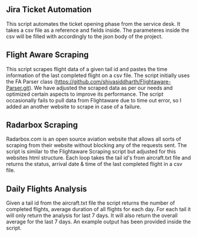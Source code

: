 ## Jira Ticket Automation

This script automates the ticket opening phase from the service desk. It takes a csv file as a reference and fields inside.
The parameteres inside the csv will be filled with accordingly to the json body of the project.

## Flight Aware Scraping
This script scrapes flight data of a given tail id and pastes the time information of the last completed flight on a csv file.
The script initially uses the FA Parser class (https://github.com/shivasiddharth/Flightaware-Parser.git). We have adjusted the scraped data as per our needs and optimized certain aspects to improve its performance.
The script occasionally fails to pull data from Flightaware due to time out error, so I added an another website to scrape in case of a failure.

## Radarbox Scraping

Radarbox.com is an open source aviation website that allows all sorts of scraping from their website without blocking any of the requests sent.
The script is similar to the Flightaware Scraping script but adjusted for this websites html structure.
Each loop takes the tail id's from aircraft.txt file and returns the status, arrival date & time of the last completed flight in a csv file.

## Daily Flights Analysis

Given a tail id from the aircraft.txt file the script returns the number of completed flights, average duration of all flights for each day.
For each tail it will only return the analysis for last 7 days.
It will also return the overall average for the last 7 days.
An example output has been provided inside the script.
